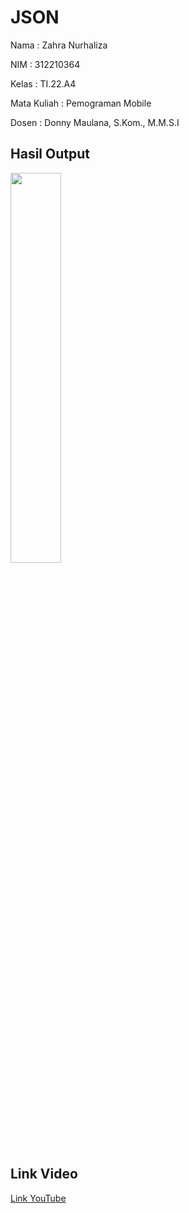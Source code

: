 # JSON

Nama : Zahra Nurhaliza

NIM : 312210364

Kelas : TI.22.A4

Mata Kuliah : Pemograman Mobile

Dosen : Donny Maulana, S.Kom., M.M.S.I

## Hasil Output

<img src="https://github.com/ZahraNurhaliza/ProgramMobile_JSON/assets/115614417/d00c96cd-0efb-4541-81a8-a3a98441711e" width=40%>


## Link Video
[Link YouTube](https://www.youtube.com/playlist?list=PLnkKtSA2JLL5rHtBrbmnqmQx-i2YZ6R8i)